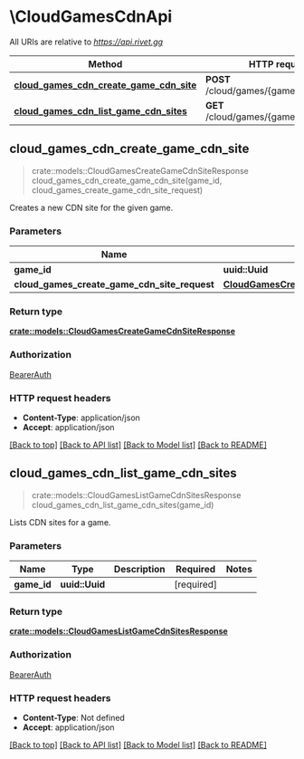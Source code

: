 # \CloudGamesCdnApi

All URIs are relative to *https://api.rivet.gg*

Method | HTTP request | Description
------------- | ------------- | -------------
[**cloud_games_cdn_create_game_cdn_site**](CloudGamesCdnApi.md#cloud_games_cdn_create_game_cdn_site) | **POST** /cloud/games/{game_id}/cdn/sites | 
[**cloud_games_cdn_list_game_cdn_sites**](CloudGamesCdnApi.md#cloud_games_cdn_list_game_cdn_sites) | **GET** /cloud/games/{game_id}/cdn/sites | 



## cloud_games_cdn_create_game_cdn_site

> crate::models::CloudGamesCreateGameCdnSiteResponse cloud_games_cdn_create_game_cdn_site(game_id, cloud_games_create_game_cdn_site_request)


Creates a new CDN site for the given game.

### Parameters


Name | Type | Description  | Required | Notes
------------- | ------------- | ------------- | ------------- | -------------
**game_id** | **uuid::Uuid** |  | [required] |
**cloud_games_create_game_cdn_site_request** | [**CloudGamesCreateGameCdnSiteRequest**](CloudGamesCreateGameCdnSiteRequest.md) |  | [required] |

### Return type

[**crate::models::CloudGamesCreateGameCdnSiteResponse**](CloudGamesCreateGameCdnSiteResponse.md)

### Authorization

[BearerAuth](../README.md#BearerAuth)

### HTTP request headers

- **Content-Type**: application/json
- **Accept**: application/json

[[Back to top]](#) [[Back to API list]](../README.md#documentation-for-api-endpoints) [[Back to Model list]](../README.md#documentation-for-models) [[Back to README]](../README.md)


## cloud_games_cdn_list_game_cdn_sites

> crate::models::CloudGamesListGameCdnSitesResponse cloud_games_cdn_list_game_cdn_sites(game_id)


Lists CDN sites for a game.

### Parameters


Name | Type | Description  | Required | Notes
------------- | ------------- | ------------- | ------------- | -------------
**game_id** | **uuid::Uuid** |  | [required] |

### Return type

[**crate::models::CloudGamesListGameCdnSitesResponse**](CloudGamesListGameCdnSitesResponse.md)

### Authorization

[BearerAuth](../README.md#BearerAuth)

### HTTP request headers

- **Content-Type**: Not defined
- **Accept**: application/json

[[Back to top]](#) [[Back to API list]](../README.md#documentation-for-api-endpoints) [[Back to Model list]](../README.md#documentation-for-models) [[Back to README]](../README.md)

